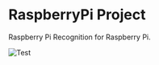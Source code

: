 # RaspberryPi Project


Raspberry Pi Recognition for Raspberry Pi.

![Test](./images/raspberry-pi.png)
